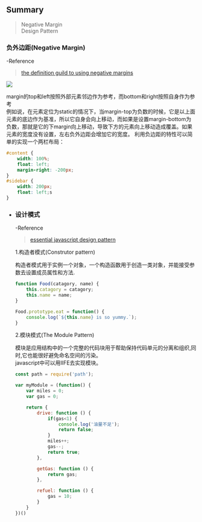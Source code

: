 ## Summary
> Negative Margin  
> Design Pattern

### 负外边距(Negative Margin)  

  -Reference  
  > [the definition guild to using negative margins](https://www.smashingmagazine.com/2009/07/the-definitive-guide-to-using-negative-margins/)
  
  ![](https://pic3.zhimg.com/80/v2-a7d813afe7ab2c6c4233146609d00dfa_hd.png)  

  



















  margin的top和left按照外部元素邻边作为参考，而bottom和right按照自身作为参考  
  例如说，在元素定位为static的情况下，当margin-top为负数的时候，它是以上面元素的底边作为基准，所以它自身会向上移动，而如果是设置margin-bottom为负数，那就是它的下margin向上移动，导致下方的元素向上移动造成覆盖。如果元素的宽度没有设置，左右负外边距会增加它的宽度。 
  利用负边距的特性可以简单的实现一个两栏布局：  



  ```css
  #content {
      width: 100%;
      float: left;
      margin-right: -200px;
  }
  #sidebar {
      width: 200px;
      float: left;s
  }
  ```  

- ### 设计模式  
  -Reference  
  > [essential javascript design pattern](https://addyosmani.com/resources/essentialjsdesignpatterns/book/#whatisapattern)  
    
    1.构造者模式(Construtor pattern)  
      
    构造者模式用于实例一个对象，一个构造函数用于创造一类对象，并能接受参数去设置成员属性和方法.  
    ```js  
    function Food(catagory, name) {
        this.catagory = catagory;
        this.name = name;
    }

    Food.prototype.eat = function() {
        console.log(`${this.name} is so yummy.`);
    }
    ```  

    2.模块模式(The Module Pattern)  
  
    模块是应用结构中的一个完整的代码块用于帮助保持代码单元的分离和组织,同时,它也能很好避免命名空间的污染。  
    javascript中可以用IIFE去实现模块。  
    ```js
    const path = require('path');

    var myModule = (function() {
        var miles = 0;
        var gas = 0;

        return {
            drive: function () {
                if(gas<1) {
                    console.log('油量不足');
                    return false;
                }
                miles++;
                gas--;
                return true;
            },

            getGas: function () {
                return gas;
            },

            refuel: function () {
                gas = 10;
            } 
        }
    })()
    ```
  
